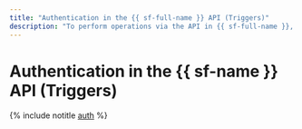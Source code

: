 ```yaml
---
title: "Authentication in the {{ sf-full-name }} API (Triggers)"
description: "To perform operations via the API in {{ sf-full-name }}, a service for running applications without creating VM instances, get an IAM token for your account. These instructions describe how to authenticate in the API for enabling triggers."
---
```


# Authentication in the {{ sf-name }} API (Triggers)

{% include notitle [auth](../../../_includes/authentication.md) %}
